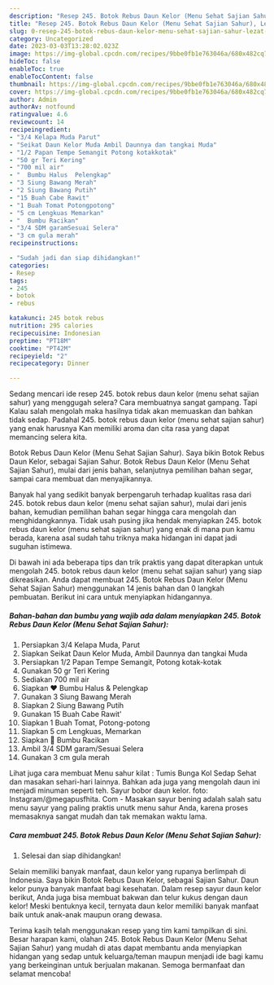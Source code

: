 ```yaml
---
description: "Resep 245. Botok Rebus Daun Kelor (Menu Sehat Sajian Sahur), Lezat Sekali"
title: "Resep 245. Botok Rebus Daun Kelor (Menu Sehat Sajian Sahur), Lezat Sekali"
slug: 0-resep-245-botok-rebus-daun-kelor-menu-sehat-sajian-sahur-lezat-sekali
category: Uncategorized
date: 2023-03-03T13:28:02.023Z
image: https://img-global.cpcdn.com/recipes/9bbe0fb1e763046a/680x482cq70/245-botok-rebus-daun-kelor-menu-sehat-sajian-sahur-foto-resep-utama.jpg
hideToc: false
enableToc: true
enableTocContent: false
thumbnail: https://img-global.cpcdn.com/recipes/9bbe0fb1e763046a/680x482cq70/245-botok-rebus-daun-kelor-menu-sehat-sajian-sahur-foto-resep-utama.jpg
cover: https://img-global.cpcdn.com/recipes/9bbe0fb1e763046a/680x482cq70/245-botok-rebus-daun-kelor-menu-sehat-sajian-sahur-foto-resep-utama.jpg
author: Admin
authorAv: notfound
ratingvalue: 4.6
reviewcount: 14
recipeingredient:
- "3/4 Kelapa Muda Parut"
- "Seikat Daun Kelor Muda Ambil Daunnya dan tangkai Muda"
- "1/2 Papan Tempe Semangit Potong kotakkotak"
- "50 gr Teri Kering"
- "700 mil air"
- "  Bumbu Halus  Pelengkap"
- "3 Siung Bawang Merah"
- "2 Siung Bawang Putih"
- "15 Buah Cabe Rawit"
- "1 Buah Tomat Potongpotong"
- "5 cm Lengkuas Memarkan"
- "  Bumbu Racikan"
- "3/4 SDM garamSesuai Selera"
- "3 cm gula merah"
recipeinstructions:

- "Sudah jadi dan siap dihidangkan!"
categories:
- Resep
tags:
- 245
- botok
- rebus

katakunci: 245 botok rebus 
nutrition: 295 calories
recipecuisine: Indonesian
preptime: "PT18M"
cooktime: "PT42M"
recipeyield: "2"
recipecategory: Dinner

---
```



Sedang mencari ide resep 245. botok rebus daun kelor (menu sehat sajian sahur) yang menggugah selera? Cara membuatnya sangat gampang. Tapi Kalau salah mengolah maka hasilnya tidak akan memuaskan dan bahkan tidak sedap. Padahal 245. botok rebus daun kelor (menu sehat sajian sahur) yang enak harusnya Kan memiliki aroma dan cita rasa yang dapat memancing selera kita.


Botok Rebus Daun Kelor (Menu Sehat Sajian Sahur). Saya bikin Botok Rebus Daun Kelor, sebagai Sajian Sahur. Botok Rebus Daun Kelor (Menu Sehat Sajian Sahur), mulai dari jenis bahan, selanjutnya pemilihan bahan segar, sampai cara membuat dan menyajikannya.

Banyak hal yang sedikit banyak berpengaruh terhadap kualitas rasa dari 245. botok rebus daun kelor (menu sehat sajian sahur), mulai dari jenis bahan, kemudian pemilihan bahan segar hingga cara mengolah dan menghidangkannya. Tidak usah pusing jika hendak menyiapkan 245. botok rebus daun kelor (menu sehat sajian sahur) yang enak di mana pun kamu berada, karena asal sudah tahu triknya maka hidangan ini dapat jadi suguhan istimewa.


Di bawah ini ada beberapa tips dan trik praktis yang dapat diterapkan untuk mengolah 245. botok rebus daun kelor (menu sehat sajian sahur) yang siap dikreasikan. Anda dapat membuat 245. Botok Rebus Daun Kelor (Menu Sehat Sajian Sahur) menggunakan 14 jenis bahan dan 0 langkah pembuatan. Berikut ini cara untuk menyiapkan hidangannya.

<!--inarticleads1-->

##### Bahan-bahan dan bumbu yang wajib ada dalam menyiapkan 245. Botok Rebus Daun Kelor (Menu Sehat Sajian Sahur):

1. Persiapkan 3/4 Kelapa Muda, Parut
1. Siapkan Seikat Daun Kelor Muda, Ambil Daunnya dan tangkai Muda
1. Persiapkan 1/2 Papan Tempe Semangit, Potong kotak-kotak
1. Gunakan 50 gr Teri Kering
1. Sediakan 700 mil air
1. Siapkan  ❤️ Bumbu Halus &amp; Pelengkap
1. Gunakan 3 Siung Bawang Merah
1. Siapkan 2 Siung Bawang Putih
1. Gunakan 15 Buah Cabe Rawit&#39;
1. Siapkan 1 Buah Tomat, Potong-potong
1. Siapkan 5 cm Lengkuas, Memarkan
1. Siapkan  💙 Bumbu Racikan
1. Ambil 3/4 SDM garam/Sesuai Selera
1. Gunakan 3 cm gula merah


Lihat juga cara membuat Menu sahur kilat : Tumis Bunga Kol Sedap Sehat dan masakan sehari-hari lainnya. Bahkan ada juga yang mengolah daun ini menjadi minuman seperti teh. Sayur bobor daun kelor. foto: Instagram/@megapusfhita. Com - Masakan sayur bening adalah salah satu menu sayur yang paling praktis unutk menu sahur Anda, karena proses memasaknya sangat mudah dan tak memakan waktu lama. 

<!--inarticleads2-->

##### Cara membuat 245. Botok Rebus Daun Kelor (Menu Sehat Sajian Sahur):


1. Selesai dan siap dihidangkan!

Selain memiliki banyak manfaat, daun kelor yang rupanya berlimpah di Indonesia. Saya bikin Botok Rebus Daun Kelor, sebagai Sajian Sahur. Daun kelor punya banyak manfaat bagi kesehatan. Dalam resep sayur daun kelor berikut, Anda juga bisa membuat bakwan dan telur kukus dengan daun kelor! Meski bentuknya kecil, ternyata daun kelor memiliki banyak manfaat baik untuk anak-anak maupun orang dewasa. 

Terima kasih telah menggunakan resep yang tim kami tampilkan di sini. Besar harapan kami, olahan 245. Botok Rebus Daun Kelor (Menu Sehat Sajian Sahur) yang mudah di atas dapat membantu anda menyiapkan hidangan yang sedap untuk keluarga/teman maupun menjadi ide bagi kamu yang berkeinginan untuk berjualan makanan. Semoga bermanfaat dan selamat mencoba!
